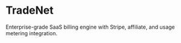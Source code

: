 # TradeNet
Enterprise-grade SaaS billing engine with Stripe, affiliate, and usage metering integration.
